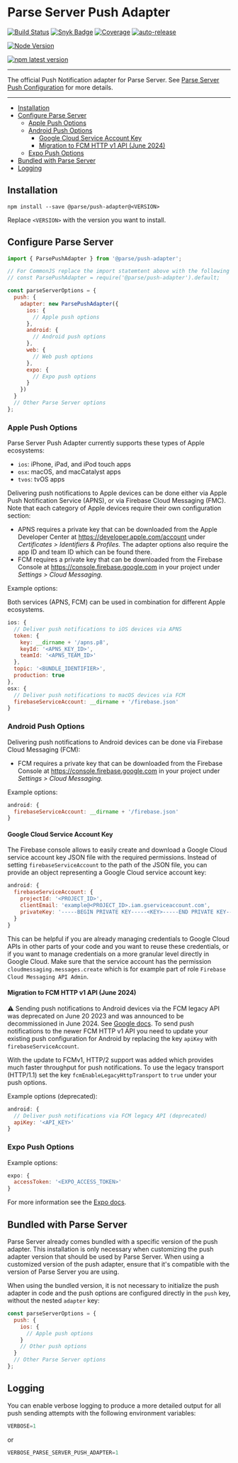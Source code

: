 # Parse Server Push Adapter <!-- omit in toc -->

[![Build Status](https://github.com/parse-community/parse-server-push-adapter/workflows/ci/badge.svg?branch=master)](https://github.com/parse-community/parse-server-push-adapter/actions?query=workflow%3Aci+branch%3Amaster)
[![Snyk Badge](https://snyk.io/test/github/parse-community/parse-server-push-adapter/badge.svg)](https://snyk.io/test/github/parse-community/parse-server-push-adapter)
[![Coverage](https://img.shields.io/codecov/c/github/parse-community/parse-server-push-adapter/master.svg)](https://codecov.io/github/parse-community/parse-server-push-adapter?branch=master)
[![auto-release](https://img.shields.io/badge/%F0%9F%9A%80-auto--release-9e34eb.svg)](https://github.com/parse-community/parse-server-push-adapter/releases)

[![Node Version](https://img.shields.io/badge/nodejs-18,_20,_22-green.svg?logo=node.js&style=flat)](https://nodejs.org)

[![npm latest version](https://img.shields.io/npm/v/@parse/push-adapter.svg)](https://www.npmjs.com/package/@parse/push-adapter)

---

The official Push Notification adapter for Parse Server. See [Parse Server Push Configuration](http://docs.parseplatform.org/parse-server/guide/#push-notifications) for more details.

---

- [Installation](#installation)
- [Configure Parse Server](#configure-parse-server)
  - [Apple Push Options](#apple-push-options)
  - [Android Push Options](#android-push-options)
    - [Google Cloud Service Account Key](#google-cloud-service-account-key)
    - [Migration to FCM HTTP v1 API (June 2024)](#migration-to-fcm-http-v1-api-june-2024)
  - [Expo Push Options](#expo-push-options)
- [Bundled with Parse Server](#bundled-with-parse-server)
- [Logging](#logging)

## Installation

```shell
npm install --save @parse/push-adapter@<VERSION>
```

Replace `<VERSION>` with the version you want to install.

## Configure Parse Server

```js
import { ParsePushAdapter } from '@parse/push-adapter';

// For CommonJS replace the import statemtent above with the following line:
// const ParsePushAdapter = require('@parse/push-adapter').default;

const parseServerOptions = {
  push: {
    adapter: new ParsePushAdapter({
      ios: {
        // Apple push options
      },
      android: {
        // Android push options
      },
      web: {
        // Web push options
      },
      expo: {
        // Expo push options
      }
    })
  }
  // Other Parse Server options
};
```

### Apple Push Options

Parse Server Push Adapter currently supports these types of Apple ecosystems:

- `ios`: iPhone, iPad, and iPod touch apps
- `osx`: macOS, and macCatalyst apps
- `tvos`: tvOS apps

Delivering push notifications to Apple devices can be done either via Apple Push Notification Service (APNS), or via Firebase Cloud Messaging (FMC). Note that each category of Apple devices require their own configuration section:

- APNS requires a private key that can be downloaded from the Apple Developer Center at https://developer.apple.com/account under _Certificates > Identifiers & Profiles._ The adapter options also require the app ID and team ID which can be found there.
- FCM requires a private key that can be downloaded from the Firebase Console at https://console.firebase.google.com in your project under _Settings > Cloud Messaging._

Example options:

Both services (APNS, FCM) can be used in combination for different Apple ecosystems.

```js
ios: {
  // Deliver push notifications to iOS devices via APNS
  token: {
    key: __dirname + '/apns.p8',
    keyId: '<APNS_KEY_ID>',
    teamId: '<APNS_TEAM_ID>'
  },
  topic: '<BUNDLE_IDENTIFIER>',
  production: true
},
osx: {
  // Deliver push notifications to macOS devices via FCM
  firebaseServiceAccount: __dirname + '/firebase.json'
}
```

### Android Push Options

Delivering push notifications to Android devices can be done via Firebase Cloud Messaging (FCM):

- FCM requires a private key that can be downloaded from the Firebase Console at https://console.firebase.google.com in your project under _Settings > Cloud Messaging._

Example options:

```js
android: {
  firebaseServiceAccount: __dirname + '/firebase.json'
}
```

#### Google Cloud Service Account Key

The Firebase console allows to easily create and download a Google Cloud service account key JSON file with the required permissions. Instead of setting `firebaseServiceAccount` to the path of the JSON file, you can provide an object representing a Google Cloud service account key:

```js
android: {
  firebaseServiceAccount: {
    projectId: '<PROJECT_ID>',
    clientEmail: 'example@<PROJECT_ID>.iam.gserviceaccount.com',
    privateKey: '-----BEGIN PRIVATE KEY-----<KEY>-----END PRIVATE KEY-----\n'
  }
}
```

This can be helpful if you are already managing credentials to Google Cloud APIs in other parts of your code and you want to reuse these credentials, or if you want to manage credentials on a more granular level directly in Google Cloud. Make sure that the service account has the permission `cloudmessaging.messages.create` which is for example part of role `Firebase Cloud Messaging API Admin`.

#### Migration to FCM HTTP v1 API (June 2024)

⚠️ Sending push notifications to Android devices via the FCM legacy API was deprecated on June 20 2023 and was announced to be decommissioned in June 2024. See [Google docs](https://firebase.google.com/docs/cloud-messaging/migrate-v1). To send push notifications to the newer FCM HTTP v1 API you need to update your existing push configuration for Android by replacing the key `apiKey` with `firebaseServiceAccount`.

With the update to FCMv1, HTTP/2 support was added which provides much faster throughput for push notifications.
To use the legacy transport (HTTP/1.1) set the key `fcmEnableLegacyHttpTransport` to `true` under your push options.

Example options (deprecated):

```js
android: {
  // Deliver push notifications via FCM legacy API (deprecated)
  apiKey: '<API_KEY>'
}
```

### Expo Push Options

Example options:

```js
expo: {
  accessToken: '<EXPO_ACCESS_TOKEN>'
}
```

For more information see the [Expo docs](https://docs.expo.dev/push-notifications/overview/).

## Bundled with Parse Server

Parse Server already comes bundled with a specific version of the push adapter. This installation is only necessary when customizing the push adapter version that should be used by Parse Server. When using a customized version of the push adapter, ensure that it's compatible with the version of Parse Server you are using.

When using the bundled version, it is not necessary to initialize the push adapter in code and the push options are configured directly in the `push` key, without the nested `adapter` key:

```js
const parseServerOptions = {
  push: {
    ios: {
      // Apple push options
    }
    // Other push options
  }
  // Other Parse Server options
};
```

## Logging

You can enable verbose logging to produce a more detailed output for all push sending attempts with the following environment variables:

```js
VERBOSE=1
```

or

```js
VERBOSE_PARSE_SERVER_PUSH_ADAPTER=1
```
